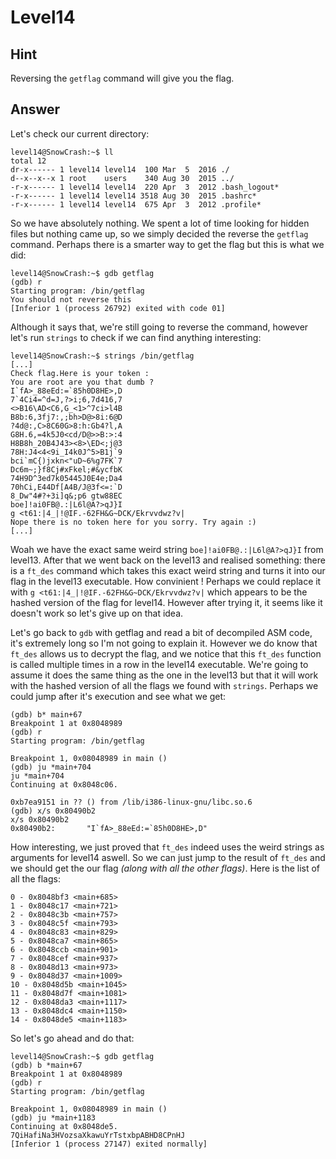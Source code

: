 # Level14

## Hint

Reversing the `getflag` command will give you the flag.

## Answer

Let's check our current directory:
```
level14@SnowCrash:~$ ll
total 12
dr-x------ 1 level14 level14  100 Mar  5  2016 ./
d--x--x--x 1 root    users    340 Aug 30  2015 ../
-r-x------ 1 level14 level14  220 Apr  3  2012 .bash_logout*
-r-x------ 1 level14 level14 3518 Aug 30  2015 .bashrc*
-r-x------ 1 level14 level14  675 Apr  3  2012 .profile*
```

So we have absolutely nothing. We spent a lot of time looking for hidden files but nothing came up, so we simply decided the reverse the `getflag` command. Perhaps there is a smarter way to get the flag but this is what we did:
```
level14@SnowCrash:~$ gdb getflag
(gdb) r
Starting program: /bin/getflag
You should not reverse this
[Inferior 1 (process 26792) exited with code 01]
```

Although it says that, we're still going to reverse the command, however let's run `strings` to check if we can find anything interesting:
```
level14@SnowCrash:~$ strings /bin/getflag
[...]
Check flag.Here is your token :
You are root are you that dumb ?
I`fA>_88eEd:=`85h0D8HE>,D
7`4Ci4=^d=J,?>i;6,7d416,7
<>B16\AD<C6,G_<1>^7ci>l4B
B8b:6,3fj7:,;bh>D@>8i:6@D
?4d@:,C>8C60G>8:h:Gb4?l,A
G8H.6,=4k5J0<cd/D@>>B:>:4
H8B8h_20B4J43><8>\ED<;j@3
78H:J4<4<9i_I4k0J^5>B1j`9
bci`mC{)jxkn<"uD~6%g7FK`7
Dc6m~;}f8Cj#xFkel;#&ycfbK
74H9D^3ed7k05445J0E4e;Da4
70hCi,E44Df[A4B/J@3f<=:`D
8_Dw"4#?+3i]q&;p6 gtw88EC
boe]!ai0FB@.:|L6l@A?>qJ}I
g <t61:|4_|!@IF.-62FH&G~DCK/Ekrvvdwz?v|
Nope there is no token here for you sorry. Try again :)
[...]
```

Woah we have the exact same weird string `boe]!ai0FB@.:|L6l@A?>qJ}I` from level13. After that we went back on the level13 and realised something: there is a `ft_des` command which takes this exact weird string and turns it into our flag in the level13 executable. How convinient ! Perhaps we could replace it with `g <t61:|4_|!@IF.-62FH&G~DCK/Ekrvvdwz?v|` which appears to be the hashed version of the flag for level14. However after trying it, it seems like it doesn't work so let's give up on that idea.

Let's go back to `gdb` with getflag and read a bit of decompiled ASM code, it's extremely long so I'm not going to explain it. However we do know that `ft_des` allows us to decrypt the flag, and we notice that this `ft_des` function is called multiple times in a row in the level14 executable. We're going to assume it does the same thing as the one in the level13 but that it will work with the hashed version of all the flags we found with `strings`. Perhaps we could jump after it's execution and see what we get:
```
(gdb) b* main+67
Breakpoint 1 at 0x8048989
(gdb) r
Starting program: /bin/getflag

Breakpoint 1, 0x08048989 in main ()
(gdb) ju *main+704
ju *main+704
Continuing at 0x8048c06.

0xb7ea9151 in ?? () from /lib/i386-linux-gnu/libc.so.6
(gdb) x/s 0x80490b2
x/s 0x80490b2
0x80490b2:       "I`fA>_88eEd:=`85h0D8HE>,D"
```

How interesting, we just proved that `ft_des` indeed uses the weird strings as arguments for level14 aswell. So we can just jump to the result of `ft_des` and we should get the our flag *(along with all the other flags)*. Here is the list of all the flags:

```
0 - 0x8048bf3 <main+685>
1 - 0x8048c17 <main+721>
2 - 0x8048c3b <main+757>
3 - 0x8048c5f <main+793>
4 - 0x8048c83 <main+829>
5 - 0x8048ca7 <main+865>
6 - 0x8048ccb <main+901>
7 - 0x8048cef <main+937>
8 - 0x8048d13 <main+973>
9 - 0x8048d37 <main+1009>
10 - 0x8048d5b <main+1045>
11 - 0x8048d7f <main+1081>
12 - 0x8048da3 <main+1117>
13 - 0x8048dc4 <main+1150>
14 - 0x8048de5 <main+1183>
```

So let's go ahead and do that:
```
level14@SnowCrash:~$ gdb getflag
(gdb) b *main+67
Breakpoint 1 at 0x8048989
(gdb) r
Starting program: /bin/getflag

Breakpoint 1, 0x08048989 in main ()
(gdb) ju *main+1183
Continuing at 0x8048de5.
7QiHafiNa3HVozsaXkawuYrTstxbpABHD8CPnHJ
[Inferior 1 (process 27147) exited normally]
```